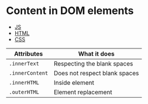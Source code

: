 # Content in DOM elements

- [JS](/JavaScript/Document-Object-Model/content-in-dom-element/script.js)
- [HTML](/JavaScript/Document-Object-Model/content-in-dom-element/index.html)
- [CSS](/JavaScript/Document-Object-Model/content-in-dom-element/style.css)

| Attributes      | What it does                  |
| --------------- | ----------------------------- |
| `.innerText`    | Respecting the blank spaces   |
| `.innerContent` | Does not respect blank spaces |
| `.innerHTML`    | Inside element                |
| `.outerHTML`    | Element replacement           |
